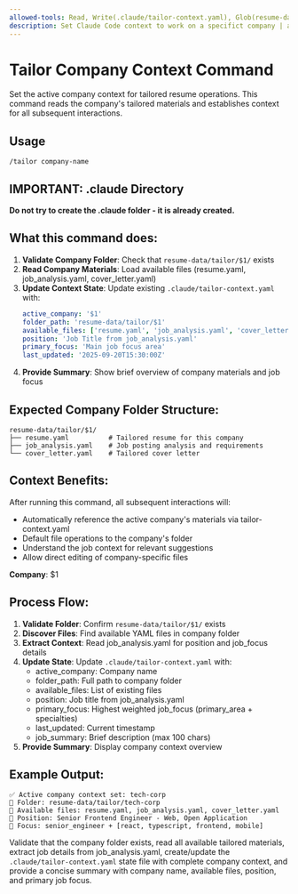 ```yaml
---
allowed-tools: Read, Write(.claude/tailor-context.yaml), Glob(resume-data/tailor/**)
description: Set Claude Code context to work on a specifict company | argument-hint: company-name
---
```


# Tailor Company Context Command

Set the active company context for tailored resume operations. This command reads the company's tailored materials and establishes context for all subsequent interactions.

## Usage

```
/tailor company-name
```

## IMPORTANT: .claude Directory

**Do not try to create the .claude folder - it is already created.**

## What this command does:

1. **Validate Company Folder**: Check that `resume-data/tailor/$1/` exists
2. **Read Company Materials**: Load available files (resume.yaml, job_analysis.yaml, cover_letter.yaml)
3. **Update Context State**: Update existing `.claude/tailor-context.yaml` with:
   ```yaml
   active_company: '$1'
   folder_path: 'resume-data/tailor/$1'
   available_files: ['resume.yaml', 'job_analysis.yaml', 'cover_letter.yaml']
   position: 'Job Title from job_analysis.yaml'
   primary_focus: 'Main job focus area'
   last_updated: '2025-09-20T15:30:00Z'
   ```
4. **Provide Summary**: Show brief overview of company materials and job focus

## Expected Company Folder Structure:

```
resume-data/tailor/$1/
├── resume.yaml          # Tailored resume for this company
├── job_analysis.yaml    # Job posting analysis and requirements
└── cover_letter.yaml    # Tailored cover letter
```

## Context Benefits:

After running this command, all subsequent interactions will:

- Automatically reference the active company's materials via tailor-context.yaml
- Default file operations to the company's folder
- Understand the job context for relevant suggestions
- Allow direct editing of company-specific files

**Company**: $1

## Process Flow:

1. **Validate Folder**: Confirm `resume-data/tailor/$1/` exists
2. **Discover Files**: Find available YAML files in company folder
3. **Extract Context**: Read job_analysis.yaml for position and job_focus details
4. **Update State**: Update `.claude/tailor-context.yaml` with:
   - active_company: Company name
   - folder_path: Full path to company folder
   - available_files: List of existing files
   - position: Job title from job_analysis.yaml
   - primary_focus: Highest weighted job_focus (primary_area + specialties)
   - last_updated: Current timestamp
   - job_summary: Brief description (max 100 chars)
5. **Provide Summary**: Display company context overview

## Example Output:

```
✅ Active company context set: tech-corp
📁 Folder: resume-data/tailor/tech-corp
📄 Available files: resume.yaml, job_analysis.yaml, cover_letter.yaml
🎯 Position: Senior Frontend Engineer - Web, Open Application
🔧 Focus: senior_engineer + [react, typescript, frontend, mobile]
```

Validate that the company folder exists, read all available tailored materials, extract job details from job_analysis.yaml, create/update the `.claude/tailor-context.yaml` state file with complete company context, and provide a concise summary with company name, available files, position, and primary job focus.
